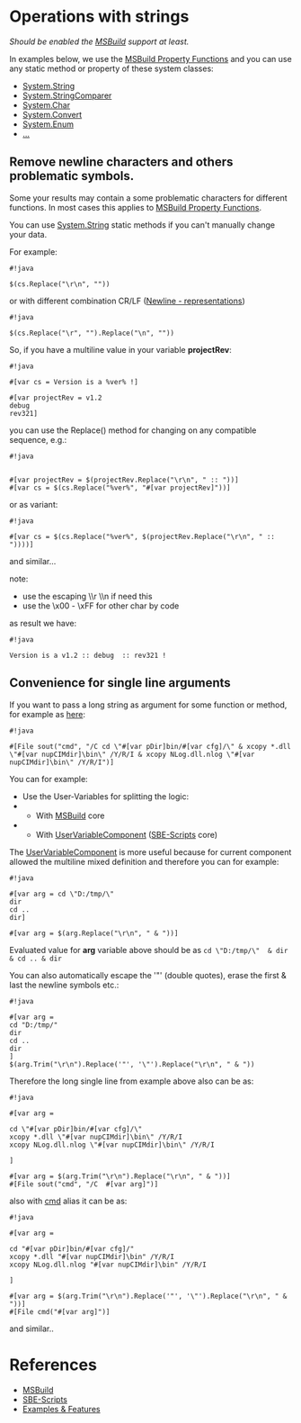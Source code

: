 # Operations with strings

*Should be enabled the [MSBuild](../Scripts_&_Commands/MSBuild) support at least.*

In examples below, we use the [MSBuild Property Functions](https://msdn.microsoft.com/en-us/library/vstudio/dd633440%28v=vs.120%29.aspx#BKMK_PropertyFunctions) and you can use any static method or property of these system classes:

* [System.String](https://msdn.microsoft.com/en-us/library/system.string_methods%28v=vs.100%29.aspx)
* [System.StringComparer](https://msdn.microsoft.com/en-us/library/system.stringcomparer_methods%28v=vs.100%29.aspx)
* [System.Char](https://msdn.microsoft.com/en-us/library/system.char_methods%28v=vs.100%29.aspx)
* [System.Convert](https://msdn.microsoft.com/en-us/library/system.convert_methods%28v=vs.100%29.aspx)
* [System.Enum](https://msdn.microsoft.com/en-us/library/system.enum_methods%28v=vs.100%29.aspx)
* [...](https://msdn.microsoft.com/en-us/library/vstudio/dd633440%28v=vs.120%29.aspx#BKMK_Static)


## Remove newline characters and others problematic symbols.

Some your results may contain a some problematic characters for different functions. In most cases this applies to [MSBuild Property Functions](../Scripts_&_Commands/MSBuild).

You can use [System.String](https://msdn.microsoft.com/en-us/library/system.string_methods%28v=vs.100%29.aspx) static methods if you can't manually change your data.

For example:

```
#!java

$(cs.Replace("\r\n", ""))
```

or with different combination CR/LF ([Newline - representations](http://en.wikipedia.org/wiki/Newline#Representations))

```
#!java

$(cs.Replace("\r", "").Replace("\n", ""))
```


So, if you have a multiline value in your variable **projectRev**:

```
#!java

#[var cs = Version is a %ver% !] 

#[var projectRev = v1.2
debug 
rev321]
```

you can use the Replace() method for changing on any compatible sequence, e.g.:

```
#!java


#[var projectRev = $(projectRev.Replace("\r\n", " :: "))]
#[var cs = $(cs.Replace("%ver%", "#[var projectRev]"))]
```

or as variant:

```
#!java

#[var cs = $(cs.Replace("%ver%", $(projectRev.Replace("\r\n", " :: "))))]
```
and similar...

note:

* use the escaping \\\r \\\n if need this
* use the \x00 - \xFF for other char by code


as result we have:

```
#!java

Version is a v1.2 :: debug  :: rev321 !
```

## Convenience for single line arguments

If you want to pass a long string as argument for some function or method, for example as [here](../Examples/Artefacts):

```
#!java

#[File sout("cmd", "/C cd \"#[var pDir]bin/#[var cfg]/\" & xcopy *.dll \"#[var nupCIMdir]\bin\" /Y/R/I & xcopy NLog.dll.nlog \"#[var nupCIMdir]\bin\" /Y/R/I")]
```

You can for example:

* Use the User-Variables for splitting the logic:
* * With [MSBuild](../Scripts_&_Commands/MSBuild) core
* * With [UserVariableComponent](../Scripts_&_Commands/SBE-Scripts/Components/UserVariableComponent) ([SBE-Scripts](../Scripts_&_Commands/SBE-Scripts) core)

The [UserVariableComponent](../Scripts_&_Commands/SBE-Scripts/Components/UserVariableComponent) is  more useful because for current component allowed the multiline mixed definition and therefore you can for example:

```
#!java

#[var arg = cd \"D:/tmp/\" 
dir
cd ..
dir]

#[var arg = $(arg.Replace("\r\n", " & "))]
```
Evaluated value for **arg** variable above should be as `cd \"D:/tmp/\"  & dir & cd .. & dir`

You can also automatically escape the '"' (double quotes), erase the first & last the newline symbols etc.:

```
#!java

#[var arg = 
cd "D:/tmp/" 
dir
cd ..
dir
]
$(arg.Trim("\r\n").Replace('"', '\"').Replace("\r\n", " & "))
```

Therefore the long single line from example above also can be as:
```
#!java

#[var arg = 

cd \"#[var pDir]bin/#[var cfg]/\"
xcopy *.dll \"#[var nupCIMdir]\bin\" /Y/R/I
xcopy NLog.dll.nlog \"#[var nupCIMdir]\bin\" /Y/R/I

]

#[var arg = $(arg.Trim("\r\n").Replace("\r\n", " & "))]
#[File sout("cmd", "/C  #[var arg]")]
```

also with [cmd](../Scripts_&_Commands/SBE-Scripts/Components/FileComponent) alias it can be as:

```
#!java

#[var arg = 

cd "#[var pDir]bin/#[var cfg]/"
xcopy *.dll "#[var nupCIMdir]\bin" /Y/R/I
xcopy NLog.dll.nlog "#[var nupCIMdir]\bin" /Y/R/I

]

#[var arg = $(arg.Trim("\r\n").Replace('"', '\"').Replace("\r\n", " & "))]
#[File cmd("#[var arg]")]
```
and similar..


# References

* [MSBuild](../Scripts_&_Commands/MSBuild)
* [SBE-Scripts](../Scripts_&_Commands/SBE-Scripts)
* [Examples & Features](../Examples)

